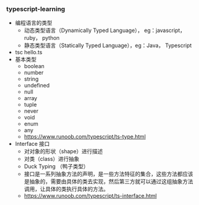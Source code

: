 ### typescript-learning
* 编程语言的类型
  * 动态类型语言（Dynamically Typed Language）， eg：javascript，ruby， python
  * 静态类型语言（Statically Typed Language），eg：Java， Typescript
* tsc hello.ts
* 基本类型
  * boolean
  * number
  * string
  * undefined
  * null
  * array
  * tuple
  * never
  * void
  * enum
  * any
  * https://www.runoob.com/typescript/ts-type.html
* Interface 接口
  * 对对象的形状（shape）进行描述
  * 对类（class）进行抽象
  * Duck Typing （鸭子类型）
  * 接口是一系列抽象方法的声明，是一些方法特征的集合，这些方法都应该是抽象的，需要由具体的类去实现，然后第三方就可以通过这组抽象方法调用，让具体的类执行具体的方法。
  * https://www.runoob.com/typescript/ts-interface.html
